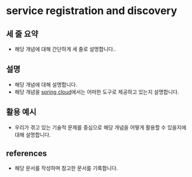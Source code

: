 # service registration and discovery

## 세 줄 요약

- 해당 개념에 대해 간단하게 세 줄로 설명합니다..

## 설명

- 해당 개념에 대해 설명합니다.
- 해당 개념을 [spring cloud](https://spring.io/projects/spring-cloud)에서는 어떠한 도구로 제공하고 있는지 설명합니다.

## 활용 예시

- 우리가 겪고 있는 기술적 문제를 중심으로 해당 개념을 어떻게 활용할 수 있을지에 대해 설명합니다.

## references

- 해당 문서를 작성하며 참고한 문서를 기록합니다.